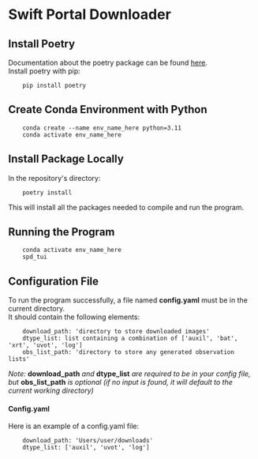 # Swift Portal Downloader  
## Install Poetry  
Documentation about the poetry package can be found [here](https://www.python-poetry.org).  
Install poetry with pip: 
```
    pip install poetry
```
## Create Conda Environment with Python
```
    conda create --name env_name_here python=3.11
    conda activate env_name_here
```
## Install Package Locally  
In the repository's directory:
```
    poetry install
```
This will install all the packages needed to compile and run the program.
## Running the Program  
```
    conda activate env_name_here
    spd_tui
```
## Configuration File
To run the program successfully, a file named **config.yaml** must be in the current directory.  
It should contain the following elements:
```    
    download_path: 'directory to store downloaded images'  
    dtype_list: list containing a combination of ['auxil', 'bat', 'xrt', 'uvot', 'log']  
    obs_list_path: 'directory to store any generated observation lists'
```
*Note:* **download_path** *and* **dtype_list** *are required to be in your config file, but* **obs_list_path** *is optional (if no input is found, it will default to the current working directory)*  
#### Config.yaml
Here is an example of a config.yaml file:
```
    download_path: 'Users/user/downloads'
    dtype_list: ['auxil', 'uvot', 'log']  
```
